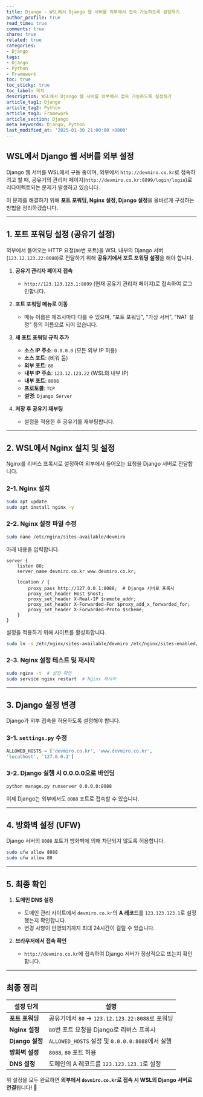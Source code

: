 ```yaml
---
title: Django - WSL에서 Django 웹 서버를 외부에서 접속 가능하도록 설정하기
author_profile: true
read_time: true
comments: true
share: true
related: true
categories:
- Django
tags:
- Django
- Python
- Framework
toc: true
toc_sticky: true
toc_label: 목차
description: WSL에서 Django 웹 서버를 외부에서 접속 가능하도록 설정하기
article_tag1: Django
article_tag2: Python
article_tag3: Framework
article_section: Django
meta_keywords: Django, Python
last_modified_at: '2025-01-30 21:00:00 +0800'
---
```



## **WSL에서 Django 웹 서버를 외부 설정**  

Django 웹 서버를 WSL에서 구동 중이며, 외부에서 `http://devmiro.co.kr`로 접속하려고 할 때, 공유기의 관리자 페이지(`http://devmiro.co.kr:8899/login/login`)로 리다이렉트되는 문제가 발생하고 있습니다.  

이 문제를 해결하기 위해 **포트 포워딩, Nginx 설정, Django 설정**을 올바르게 구성하는 방법을 정리하겠습니다.

---

## **1. 포트 포워딩 설정 (공유기 설정)**
외부에서 들어오는 HTTP 요청(`80`번 포트)을 WSL 내부의 Django 서버(`123.12.123.22:8088`)로 전달하기 위해 **공유기에서 포트 포워딩 설정**을 해야 합니다.

1. **공유기 관리자 페이지 접속**
   - `http://123.123.123.1:8899` (현재 공유기 관리자 페이지)로 접속하여 로그인합니다.

2. **포트 포워딩 메뉴로 이동**
   - 메뉴 이름은 제조사마다 다를 수 있으며, "포트 포워딩", "가상 서버", "NAT 설정" 등의 이름으로 되어 있습니다.

3. **새 포트 포워딩 규칙 추가**
   - **소스 IP 주소**: `0.0.0.0` (모든 외부 IP 허용)  
   - **소스 포트**: (비워 둠)  
   - **외부 포트**: `80`  
   - **내부 IP 주소**: `123.12.123.22` (WSL의 내부 IP)  
   - **내부 포트**: `8088`  
   - **프로토콜**: `TCP`  
   - **설명**: `Django Server`

4. **저장 후 공유기 재부팅**
   - 설정을 적용한 후 공유기를 재부팅합니다.

---

## **2. WSL에서 Nginx 설치 및 설정**
Nginx를 리버스 프록시로 설정하여 외부에서 들어오는 요청을 Django 서버로 전달합니다.

### **2-1. Nginx 설치**
```bash
sudo apt update
sudo apt install nginx -y
```

### **2-2. Nginx 설정 파일 수정**
```bash
sudo nano /etc/nginx/sites-available/devmiro
```
아래 내용을 입력합니다.
```nginx
server {
    listen 80;
    server_name devmiro.co.kr www.devmiro.co.kr;

    location / {
        proxy_pass http://127.0.0.1:8088;  # Django 서버로 프록시
        proxy_set_header Host $host;
        proxy_set_header X-Real-IP $remote_addr;
        proxy_set_header X-Forwarded-For $proxy_add_x_forwarded_for;
        proxy_set_header X-Forwarded-Proto $scheme;
    }
}
```

설정을 적용하기 위해 사이트를 활성화합니다.
```bash
sudo ln -s /etc/nginx/sites-available/devmiro /etc/nginx/sites-enabled/
```

### **2-3. Nginx 설정 테스트 및 재시작**
```bash
sudo nginx -t  # 설정 확인
sudo service nginx restart  # Nginx 재시작
```

---

## **3. Django 설정 변경**
Django가 외부 접속을 허용하도록 설정해야 합니다.

### **3-1. `settings.py` 수정**
```python
ALLOWED_HOSTS = ['devmiro.co.kr', 'www.devmiro.co.kr', 
'localhost', '127.0.0.1']
```

### **3-2. Django 실행 시 0.0.0.0으로 바인딩**
```bash
python manage.py runserver 0.0.0.0:8088
```
이제 Django는 외부에서도 `8088` 포트로 접속할 수 있습니다.

---

## **4. 방화벽 설정 (UFW)**
Django 서버의 `8088` 포트가 방화벽에 의해 차단되지 않도록 허용합니다.

```bash
sudo ufw allow 8088
sudo ufw allow 80
```

---

## **5. 최종 확인**
1. **도메인 DNS 설정**  
   - 도메인 관리 사이트에서 `devmiro.co.kr`의 **A 레코드**를 `123.123.123.1`로 설정했는지 확인합니다.  
   - 변경 사항이 반영되기까지 최대 24시간이 걸릴 수 있습니다.

2. **브라우저에서 접속 확인**  
   - `http://devmiro.co.kr`에 접속하여 Django 서버가 정상적으로 뜨는지 확인합니다.

---

## **최종 정리**
| 설정 단계 | 설명 |
|-----------|-----------------------------------|
| **포트 포워딩** | 공유기에서 `80` → `123.12.123.22:8088`로 포워딩 |
| **Nginx 설정** | `80`번 포트 요청을 Django로 리버스 프록시 |
| **Django 설정** | `ALLOWED_HOSTS` 설정 및 `0.0.0.0:8088`에서 실행 |
| **방화벽 설정** | `8088`, `80` 포트 허용 |
| **DNS 설정** | 도메인의 A 레코드를 `123.123.123.1`로 설정 |

위 설정을 모두 완료하면 **외부에서 `devmiro.co.kr`로 접속 시 WSL의 Django 서버로 연결**됩니다! 🚀